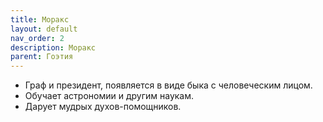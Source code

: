 ```yaml
---
title: Моракс
layout: default
nav_order: 2
description: Моракс
parent: Гоэтия
---
```


- Граф и президент, появляется в виде быка с человеческим лицом.
- Обучает астрономии и другим наукам.
- Дарует мудрых духов-помощников.
